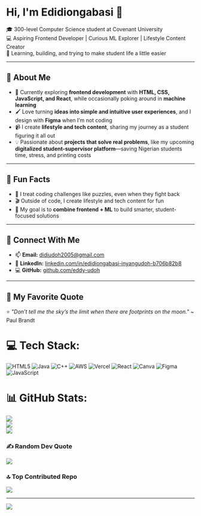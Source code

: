 # Hi, I'm Edidiongabasi 👋

🎓 300-level Computer Science student at Covenant University  
💻 Aspiring Frontend Developer | Curious ML Explorer | Lifestyle Content Creator  
🌱 Learning, building, and trying to make student life a little easier  

---

## 🔹 About Me

- 🚀 Currently exploring **frontend development** with **HTML, CSS, JavaScript, and React**, while occasionally poking around in **machine learning**  
- 🖌️ Love turning **ideas into simple and intuitive user experiences**, and I design with **Figma** when I’m not coding  
- 📹 I create **lifestyle and tech content**, sharing my journey as a student figuring it all out  
- 💡 Passionate about **projects that solve real problems**, like my upcoming **digitalized student-supervisor platform**—saving Nigerian students time, stress, and printing costs  

---

## 🔹 Fun Facts

- 🧩 I treat coding challenges like puzzles, even when they fight back  
- 🎬 Outside of code, I create lifestyle and tech content for fun  
- 🎯 My goal is to **combine frontend + ML** to build smarter, student-focused solutions  

---
## 🔹 Connect With Me
- 📫 **Email:** didiudoh2005@gmail.com  
- 💼 **LinkedIn:** [linkedin.com/in/edidiongabasi-inyangudoh-b706b82b8](https://linkedin.com/in/edidiongabasi-inyangudoh-b706b82b8)    
- 💻 **GitHub:** [github.com/eddy-udoh](https://github.com/eddy-udoh)  

---
## 🔹 My Favorite Quote
⭐ *"Don’t tell me the sky’s the limit when there are footprints on the moon."* ~ Paul Brandt 


# 💻 Tech Stack:
![HTML5](https://img.shields.io/badge/html5-%23E34F26.svg?style=for-the-badge&logo=html5&logoColor=white) ![Java](https://img.shields.io/badge/java-%23ED8B00.svg?style=for-the-badge&logo=openjdk&logoColor=white) ![C++](https://img.shields.io/badge/c++-%2300599C.svg?style=for-the-badge&logo=c%2B%2B&logoColor=white) ![AWS](https://img.shields.io/badge/AWS-%23FF9900.svg?style=for-the-badge&logo=amazon-aws&logoColor=white) ![Vercel](https://img.shields.io/badge/vercel-%23000000.svg?style=for-the-badge&logo=vercel&logoColor=white) ![React](https://img.shields.io/badge/react-%2320232a.svg?style=for-the-badge&logo=react&logoColor=%2361DAFB) ![Canva](https://img.shields.io/badge/Canva-%2300C4CC.svg?style=for-the-badge&logo=Canva&logoColor=white) ![Figma](https://img.shields.io/badge/figma-%23F24E1E.svg?style=for-the-badge&logo=figma&logoColor=white) ![JavaScript](https://img.shields.io/badge/javascript-%23323330.svg?style=for-the-badge&logo=javascript&logoColor=%23F7DF1E)
# 📊 GitHub Stats:
![](https://github-readme-stats.vercel.app/api?username=eddy-udoh&theme=rose&hide_border=false&include_all_commits=false&count_private=false)<br/>
![](https://nirzak-streak-stats.vercel.app/?user=eddy-udoh&theme=rose&hide_border=false)<br/>
![](https://github-readme-stats.vercel.app/api/top-langs/?username=eddy-udoh&theme=rose&hide_border=false&include_all_commits=false&count_private=false&layout=compact)

### ✍️ Random Dev Quote
![](https://quotes-github-readme.vercel.app/api?type=horizontal&theme=light)

### 🔝 Top Contributed Repo
![](https://github-contributor-stats.vercel.app/api?username=eddy-udoh&limit=5&theme=rose&combine_all_yearly_contributions=true)

---
[![](https://visitcount.itsvg.in/api?id=eddy-udoh&icon=9&color=10)](https://visitcount.itsvg.in)

<!-- Proudly created with GPRM ( https://gprm.itsvg.in ) -->
